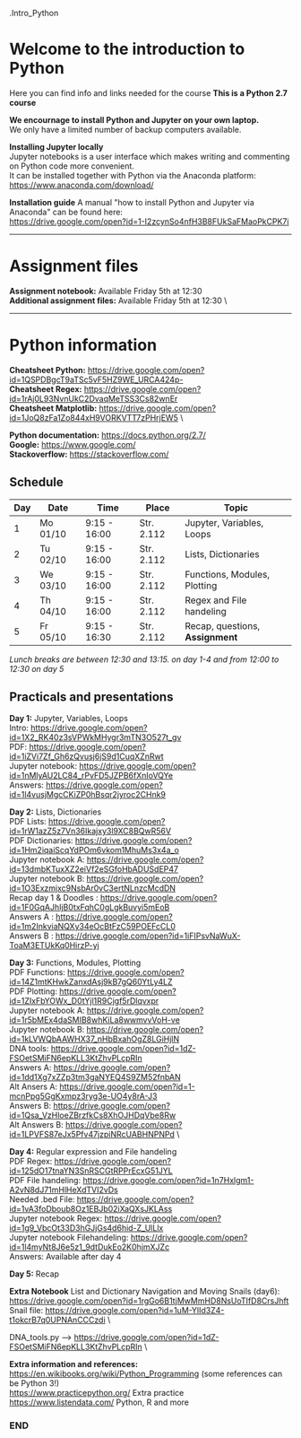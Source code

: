 .Intro_Python

# Welcome to the introduction to Python

Here you can find info and links needed for the course
**This is a Python 2.7 course**

**We encournage to install Python and Jupyter on your own laptop.** \
We only have a limited number of backup computers available.

**Installing Jupyter locally**\
Jupyter notebooks is a user interface which makes writing and commenting on Python code more convenient.\
It can be installed together with Python via the Anaconda platform:\
https://www.anaconda.com/download/

**Installation guide**
A manual "how to install Python and Jupyter via Anaconda" can be found here:\
https://drive.google.com/open?id=1-I2zcynSo4nfH3B8FUkSaFMaoPkCPK7i 


--------------------------------------------------------------------------------------
# Assignment files 

**Assignment notebook:** Available Friday 5th at 12:30 \
**Additional assignment files:** Available Friday 5th at 12:30 \

--------------------------------------------------------------------------------------

# Python information

**Cheatsheet Python:** https://drive.google.com/open?id=1QSPDBgcT9aTSc5vF5HZ9WE_URCA424p- \
**Cheatsheet Regex:** https://drive.google.com/open?id=1rAj0L93NvnUkC2DvaqMeTSS3Cs82wnEr \
**Cheatsheet Matplotlib:** https://drive.google.com/open?id=1JoQ8zFa1Zo844xH9VORKVTT7zPHrjEW5 \

**Python documentation:** https://docs.python.org/2.7/ \
**Google:** https://www.google.com/ \
**Stackoverflow:** https://stackoverflow.com/ 

## Schedule

| Day | Date     | Time          | Place      | Topic                            |
|-----|----------|---------------|------------|----------------------------------|
| 1   | Mo 01/10 |  9:15 - 16:00 | Str. 2.112 | Jupyter, Variables, Loops        |
| 2   | Tu 02/10 |  9:15 - 16:00 | Str. 2.112 | Lists, Dictionaries              |
| 3   | We 03/10 |  9:15 - 16:00 | Str. 2.112 | Functions, Modules, Plotting     |
| 4   | Th 04/10 |  9:15 - 16:00 | Str. 2.112 | Regex and File handeling         |
| 5   | Fr 05/10 |  9:15 - 16:30 | Str. 2.112 | Recap, questions, **Assignment** |


*Lunch breaks are between 12:30 and 13:15. on day 1-4 and from 12:00 to 12:30 on day 5*



## Practicals and presentations ###

**Day 1:** Jupyter, Variables, Loops\
Intro: https://drive.google.com/open?id=1X2_RK40z3sVPWkMHygr3mTN3O527t_gv \
PDF: https://drive.google.com/open?id=1iZVi7Zf_Gh6zQvusj6jS9d1CuqXZnRwt \
Jupyter notebook: https://drive.google.com/open?id=1nMlyAU2LC84_rPvFD5JZPB6fXnIoVQYe \
Answers: https://drive.google.com/open?id=1l4vusjMgcCKiZP0hBsqr2jyroc2CHnk9 

**Day 2:** Lists, Dictionaries \
PDF Lists: https://drive.google.com/open?id=1rW1azZ5z7Vn36Ikajxy3l9XC8BQwR56V \
PDF Dictionaries: https://drive.google.com/open?id=1Hm2iqaiScqYdPOm6vkom1MhuMs3x4a_o \
Jupyter notebook A: https://drive.google.com/open?id=13dmbKTuxXZ2eiVf2eSGfoHbADUSdEP47 \
Jupyter notebook B: https://drive.google.com/open?id=1O3Exzmjxc9NsbAr0vC3ertNLnzcMcdDN \
Recap day 1 & Doodles : https://drive.google.com/open?id=1F0GqAJhIjB0txFqhC0gLgkBuvyi5mEoB \
Answers A : https://drive.google.com/open?id=1m2InkviaNQXy34eOcBtFzC59POEFcCL0 \
Answers B : https://drive.google.com/open?id=1iFIPsvNaWuX-ToaM3ETUkKq0HirzP-yj

**Day 3:** Functions, Modules, Plotting\
PDF Functions: https://drive.google.com/open?id=14Z1mtKHwkZanxdAsj9kB7gQ60YtLy4LZ \
PDF Plotting: https://drive.google.com/open?id=1ZIxFbYOWx_D0tYjl1R9Cjgf5rDlqvxpr \
Jupyter notebook A: https://drive.google.com/open?id=1r5bMEx4daSMIB8whKiLa8wwmvvVoH-ve \
Jupyter notebook B: https://drive.google.com/open?id=1kLVWQbAAWHX37_nHbBxahOgZ8LGiHjlN \
DNA tools: https://drive.google.com/open?id=1dZ-FSOetSMiFN6epKLL3KtZhvPLcpRIn \
Answers A: https://drive.google.com/open?id=1dd1Xg7xZZp3tm3gaNYEQ4S9ZM52fnbAN \
Alt Ansers A: https://drive.google.com/open?id=1-mcnPpg5GgKxmpz3ryg3e-UO4y8rA-J3 \
Answers B: https://drive.google.com/open?id=1Qsa_VzHloeZBrzfkCs8XhOJHDqVbe8Rw \
Alt Answers B: https://drive.google.com/open?id=1LPVFS87eJx5Pfv47jzpiNRcUABHNPNPd \

**Day 4:** Regular expression and File handeling\
PDF Regex: https://drive.google.com/open?id=125dO17tnaYN3SnRSCGtRPPrEcxG51JYL \
PDF File handeling: https://drive.google.com/open?id=1n7Hxlgm1-A2vN8dJ71mHlHeXdTVI2vDs \
Needed .bed File: https://drive.google.com/open?id=1vA3foDboub8Oz1EBJb02iXaQXsJKLAss \
Jupyter notebook Regex: https://drive.google.com/open?id=1g9_VbcOt33D3hGJjGs4d6hid-Z_UlLlx \
Jupyter notebook Filehandeling: https://drive.google.com/open?id=1l4myNt8J6e5z1_9dtDukEo2K0hjmXJZc \
Answers: Available after day 4

**Day 5:** Recap 

**Extra Notebook** List and Dictionary Navigation and Moving Snails (day6): \
https://drive.google.com/open?id=1rgGo6B1tjMwMmHD8NsUoTIfD8CrsJhft \
      Snail file: https://drive.google.com/open?id=1uM-YlId3Z4-t1okcrB7q0UPNAnCCCzdi \

  DNA_tools.py -->  https://drive.google.com/open?id=1dZ-FSOetSMiFN6epKLL3KtZhvPLcpRIn \


**Extra information and references:** \
https://en.wikibooks.org/wiki/Python_Programming (some references can be Python 3!) \
https://www.practicepython.org/ Extra practice \
https://www.listendata.com/ Python, R and more


### END

